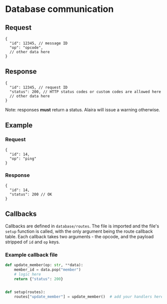 # Database communication
## Request
```json5
{
  "id": 12345, // message ID
  "op": "opcode",
  // other data here
}
```
## Response
```json5
{
  "id": 12345, // request ID
  "status": 200, // HTTP status codes or custom codes are allowed here
  // other data here
}
```
Note: responses **must** return a status. Alaira will issue a warning otherwise.
## Example
### Request
```json5
{
  "id": 14,
  "op": "ping"
}
```
### Response
```json5
{
  "id": 14,
  "status": 200 // OK
}
```
## Callbacks
Callbacks are defined in `database/routes`. The file is imported and the 
file's `setup` function is called, with the only argument being the route 
callback table. Each callback takes two arguments - the opcode, and the 
payload stripped of `id` and `op` keys.
### Example callback file
```python
def update_member(op: str, **data):
    member_id = data.pop("member")
    # logic here
    return {"status": 200}


def setup(routes):
    routes["update_member"] = update_member()  # add your handlers here
```